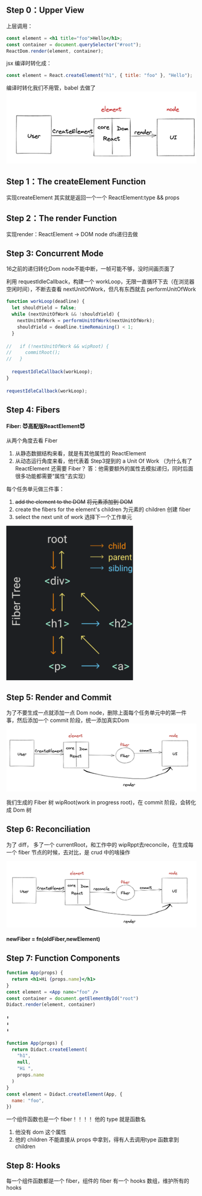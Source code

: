 ## Step 0：Upper View   

上层调用：

```jsx
const element = <h1 title="foo">Hello</h1>;
const container = document.querySelector("#root");
ReactDom.render(element, container);
```

jsx 编译时转化成：

```js
const element = React.createElement("h1", { title: "foo" }, "Hello");
```

编译时转化我们不用管，babel 去做了
![alt text](image-2.png)

## Step 1：The createElement Function

实现createElement
其实就是返回一个一个 ReactElement:type && props


## Step 2：The render Function
实现render：ReactElement -> DOM node
dfs递归去做

## Step 3: Concurrent Mode
16之前的递归转化Dom node不能中断，一帧可能不够，没时间画页面了

利用 requestIdleCallback，构建一个 workLoop，无限一直循环下去（在浏览器空闲时间），不断去查看 nextUnitOfWork，但凡有东西就去 performUnitOfWork

```js
function workLoop(deadline) {
  let shouldYield = false;
  while (nextUnitOfWork && !shouldYield) {
    nextUnitOfWork = performUnitOfWork(nextUnitOfWork);
    shouldYield = deadline.timeRemaining() < 1;
  }

//   if (!nextUnitOfWork && wipRoot) {
//     commitRoot();
//   }

  requestIdleCallback(workLoop);
}

requestIdleCallback(workLoop);
```

## Step 4: Fibers
#### Fiber: 😈高配版ReactElement😈
从两个角度去看 Fiber
1. 从静态数据结构来看，就是有其他属性的 ReactElement
2. 从动态运行角度来看，他代表着 Step3提到的 a Unit Of Work 
（为什么有了 ReactElement 还需要 Fiber？
答：他需要额外的属性去模拟递归，同时后面很多功能都需要“属性”去实现）



每个任务单元做三件事：
1. ~~add the element to the DOM~~
   ~~将元素添加到 DOM~~
2. create the fibers for the element's children
   为元素的 children 创建 fiber
3. select the next unit of work
   选择下一个工作单元

![alt text](image-8.png)

## Step 5: Render and Commit
为了不要生成一点就添加一点 Dom node，删除上面每个任务单元中的第一件事，然后添加一个 commit 阶段，统一添加真实Dom
![alt text](image-5.png)

我们生成的 Fiber 树 wipRoot(work in progress root)，在 commit 阶段，会转化成 Dom 树


## Step 6: Reconciliation
为了 diff，
多了一个 currentRoot，和工作中的 wipRppt去reconcile，在生成每一个 fiber 节点的时候，去对比，是 crud 中的啥操作

![alt text](image-4.png)

#### newFiber = fn(oldFiber,newElement)


## Step 7: Function Components
```jsx
function App(props) {
  return <h1>Hi {props.name}</h1>
}
const element = <App name="foo" />
const container = document.getElementById("root")
Didact.render(element, container)

⬇️
⬇️
⬇️

function App(props) {
  return Didact.createElement(
    "h1",
    null,
    "Hi ",
    props.name
  )
}
const element = Didact.createElement(App, {
  name: "foo",
})
```
一个组件函数也是一个 fiber！！！！
他的 type 就是函数名
1. 他没有 dom 这个属性
2. 他的 children 不能直接从 props 中拿到，得有人去调用type 函数拿到 children


## Step 8: Hooks

每一个组件函数都是一个 fiber，组件的 fiber 有一个 hooks 数组，维护所有的 hooks

